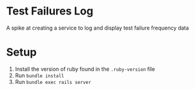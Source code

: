 # Test Failures Log
A spike at creating a service to log and display test failure frequency data

# Setup

1. Install the version of ruby found in the `.ruby-version` file
2. Run `bundle install`
3. Run `bundle exec rails server`
